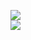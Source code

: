 [![](https://img.shields.io/badge/Made%20With-Github%20Spray-lightgrey.svg?style=for-the-badge&logo=github)](https://github.com/Annihil/github-spray#29816)  
[![](https://i.imgur.com/2DrTn0Z.gif)](https://github.com/Annihil/github-spray)